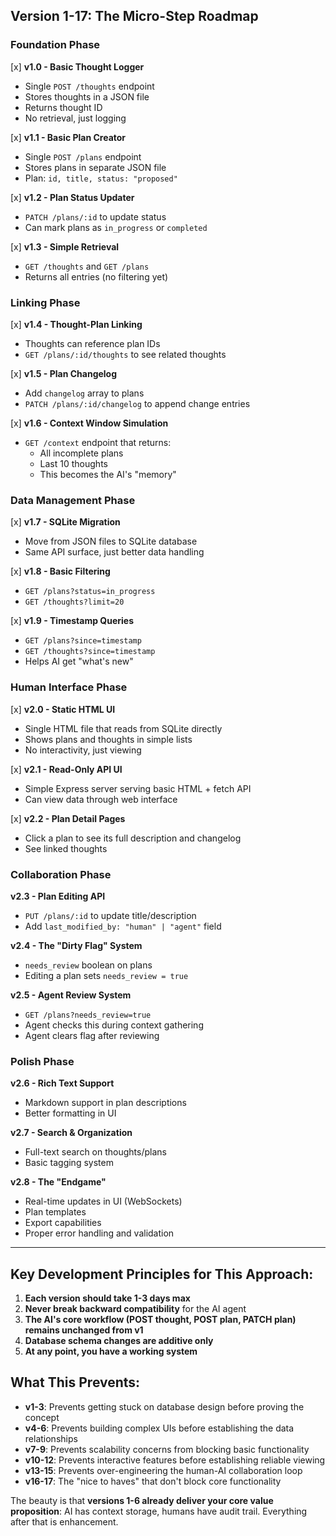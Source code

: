 ## Version 1-17: The Micro-Step Roadmap

### **Foundation Phase**

[x] **v1.0 - Basic Thought Logger**
- Single `POST /thoughts` endpoint
- Stores thoughts in a JSON file
- Returns thought ID
- No retrieval, just logging

[x] **v1.1 - Basic Plan Creator** 
- Single `POST /plans` endpoint
- Stores plans in separate JSON file
- Plan: `id, title, status: "proposed"`

[x] **v1.2 - Plan Status Updater**
- `PATCH /plans/:id` to update status
- Can mark plans as `in_progress` or `completed`

[x] **v1.3 - Simple Retrieval**
- `GET /thoughts` and `GET /plans`
- Returns all entries (no filtering yet)

### **Linking Phase**

[x] **v1.4 - Thought-Plan Linking**
- Thoughts can reference plan IDs
- `GET /plans/:id/thoughts` to see related thoughts

[x] **v1.5 - Plan Changelog**
- Add `changelog` array to plans
- `PATCH /plans/:id/changelog` to append change entries

[x] **v1.6 - Context Window Simulation**
- `GET /context` endpoint that returns:
  - All incomplete plans
  - Last 10 thoughts
  - This becomes the AI's "memory"

### **Data Management Phase**

[x] **v1.7 - SQLite Migration**
- Move from JSON files to SQLite database
- Same API surface, just better data handling

[x] **v1.8 - Basic Filtering**
- `GET /plans?status=in_progress`
- `GET /thoughts?limit=20`

[x] **v1.9 - Timestamp Queries**
- `GET /plans?since=timestamp`
- `GET /thoughts?since=timestamp`
- Helps AI get "what's new"

### **Human Interface Phase**

[x] **v2.0 - Static HTML UI**
- Single HTML file that reads from SQLite directly
- Shows plans and thoughts in simple lists
- No interactivity, just viewing

[x] **v2.1 - Read-Only API UI**
- Simple Express server serving basic HTML + fetch API
- Can view data through web interface

[x] **v2.2 - Plan Detail Pages**
- Click a plan to see its full description and changelog
- See linked thoughts

### **Collaboration Phase**

**v2.3 - Plan Editing API**
- `PUT /plans/:id` to update title/description
- Add `last_modified_by: "human" | "agent"` field

**v2.4 - The "Dirty Flag" System**
- `needs_review` boolean on plans
- Editing a plan sets `needs_review = true`

**v2.5 - Agent Review System**
- `GET /plans?needs_review=true` 
- Agent checks this during context gathering
- Agent clears flag after reviewing

### **Polish Phase**

**v2.6 - Rich Text Support**
- Markdown support in plan descriptions
- Better formatting in UI

**v2.7 - Search & Organization**
- Full-text search on thoughts/plans
- Basic tagging system

**v2.8 - The "Endgame"**
- Real-time updates in UI (WebSockets)
- Plan templates
- Export capabilities
- Proper error handling and validation

---

## Key Development Principles for This Approach:

1. **Each version should take 1-3 days max**
2. **Never break backward compatibility** for the AI agent
3. **The AI's core workflow (POST thought, POST plan, PATCH plan) remains unchanged from v1**
4. **Database schema changes are additive only**
5. **At any point, you have a working system**

## What This Prevents:

- **v1-3**: Prevents getting stuck on database design before proving the concept
- **v4-6**: Prevents building complex UIs before establishing the data relationships  
- **v7-9**: Prevents scalability concerns from blocking basic functionality
- **v10-12**: Prevents interactive features before establishing reliable viewing
- **v13-15**: Prevents over-engineering the human-AI collaboration loop
- **v16-17**: The "nice to haves" that don't block core functionality

The beauty is that **versions 1-6 already deliver your core value proposition**: AI has context storage, humans have audit trail. Everything after that is enhancement.